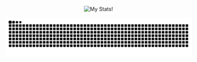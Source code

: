 <p align="center">
  <img src="https://github-readme-stats-gamma-two-60.vercel.app/api/card" alt="My Stats!" />
</p>

<p align="center">
  <picture>
    <source media="(prefers-color-scheme: dark)" srcset="https://raw.githubusercontent.com/LoganNeel/LoganNeel/output/github-contribution-grid-snake-dark.svg">
    <source media="(prefers-color-scheme: light)" srcset="https://raw.githubusercontent.com/LoganNeel/LoganNeel/output/github-contribution-grid-snake.svg">
    <img alt="github contribution grid snake animation" src="https://raw.githubusercontent.com/LoganNeel/LoganNeel/output/github-contribution-grid-snake.svg">
  </picture>
</p>
